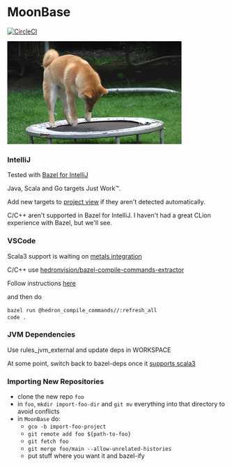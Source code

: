 # MoonBase

[![CircleCI](https://dl.circleci.com/status-badge/img/gh/muchq/MoonBase/tree/main.svg?style=svg)](https://dl.circleci.com/status-badge/redirect/gh/muchq/MoonBase/tree/main)

![MoonBase](static_content/moon.gif)

### IntelliJ
Tested with [Bazel for IntelliJ](https://plugins.jetbrains.com/plugin/8609-bazel-for-intellij)

Java, Scala and Go targets Just Work™.

Add new targets to [project view](/.ijwb/.bazelproject) if they aren't detected automatically.

C/C++ aren't supported in Bazel for IntelliJ. I haven't had a great CLion experience with Bazel, but we'll see.

### VSCode

Scala3 support is waiting on [metals integration](https://github.com/scalameta/metals/issues/5138)

C/C++ use [hedronvision/bazel-compile-commands-extractor](https://github.com/hedronvision/bazel-compile-commands-extractor)

Follow instructions [here](https://github.com/hedronvision/bazel-compile-commands-extractor#vscode)

and then do
```
bazel run @hedron_compile_commands//:refresh_all
code .
```

### JVM Dependencies
Use rules_jvm_external and update deps in WORKSPACE

At some point, switch back to bazel-deps once it [supports scala3](https://github.com/bazeltools/bazel-deps/issues/326)

### Importing New Repositories
 - clone the new repo `foo`
 - in `foo`, `mkdir import-foo-dir` and `git mv` everything into that directory to avoid conflicts
 - in `MoonBase` do:
   - `gco -b import-foo-project`
   - `git remote add foo ${path-to-foo}`
   - `git fetch foo`
   - `git merge foo/main --allow-unrelated-histories`
   - put stuff where you want it and bazel-ify
